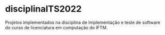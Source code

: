 # disciplinaITS2022
Projetos implementados na disciplina de Implementação e teste de software do curso de licenciatura em computação do IFTM.
